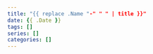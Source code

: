 ```yaml
---
title: "{{ replace .Name "-" " " | title }}"
date: {{ .Date }}
tags: []
series: []
categories: []
---
```

